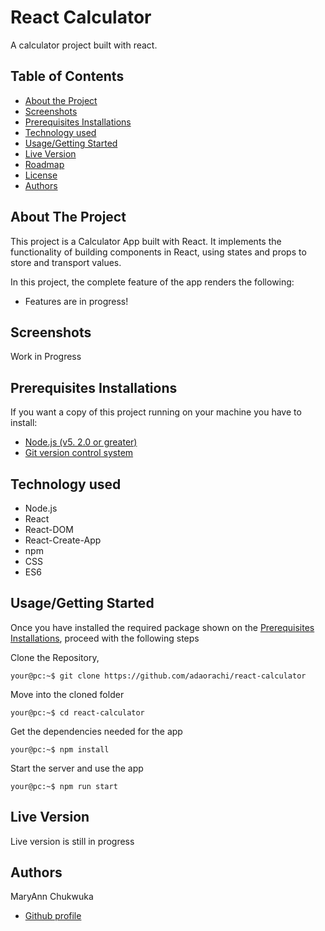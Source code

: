 # React Calculator
A calculator project built with react.

<!-- TABLE OF CONTENTS -->

## Table of Contents

- [About the Project](#about-the-project)
- [Screenshots](#screenshots)
- [Prerequisites Installations](#prerequisites-installations)
- [Technology used](#technology-used)
- [Usage/Getting Started](#how-to-Use)
- [Live Version](#live-version)
- [Roadmap](#roadmap)
- [License](#license)
- [Authors](#authors)

<!-- ABOUT THE PROJECT -->

## About The Project

This project is a Calculator App built with React. It implements the functionality of building components in React, using states and props to store and transport values. 

In this project, the complete feature of the app renders the following:
  - Features are in progress!


## Screenshots

Work in Progress


## Prerequisites Installations

<p>If you want a copy of this project running on your machine you have to install:</p>

* <a href="https://nodejs.org/en/">Node.js (v5. 2.0 or greater)</a>
* <a href="https://git-scm.com/downloads">Git version control system</a>

## Technology used
- Node.js
- React
- React-DOM
- React-Create-App
- npm
- CSS
- ES6


## Usage/Getting Started

Once you have installed the required package shown on the [Prerequisites Installations](#required-installations), proceed with the following steps

Clone the Repository,

```Shell
your@pc:~$ git clone https://github.com/adaorachi/react-calculator
```

Move into the cloned folder

```Shell
your@pc:~$ cd react-calculator
```

Get the dependencies needed for the app

```Shell
your@pc:~$ npm install
```

Start the server and use the app

```Shell
your@pc:~$ npm run start
```

## Live Version

Live version is still in progress


<!-- CONTACT -->

## Authors

MaryAnn Chukwuka

- [Github profile](https://github.com/adaorachi)

